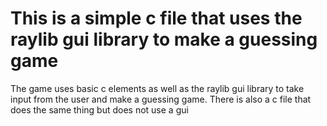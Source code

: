 # This is a simple c file that uses the raylib gui library to make a guessing game

The game uses basic c elements as well as the raylib gui library to take input from the user and make a guessing game.
There is also a c file that does the same thing but does not use a gui
